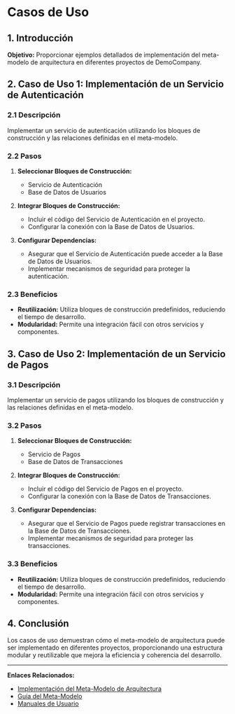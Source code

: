 # Casos de Uso

## 1. Introducción

**Objetivo:** Proporcionar ejemplos detallados de implementación del meta-modelo de arquitectura en diferentes proyectos de DemoCompany.

## 2. Caso de Uso 1: Implementación de un Servicio de Autenticación

### 2.1 Descripción

Implementar un servicio de autenticación utilizando los bloques de construcción y las relaciones definidas en el meta-modelo.

### 2.2 Pasos

1. **Seleccionar Bloques de Construcción:** 
   - Servicio de Autenticación
   - Base de Datos de Usuarios

2. **Integrar Bloques de Construcción:** 
   - Incluir el código del Servicio de Autenticación en el proyecto.
   - Configurar la conexión con la Base de Datos de Usuarios.

3. **Configurar Dependencias:** 
   - Asegurar que el Servicio de Autenticación puede acceder a la Base de Datos de Usuarios.
   - Implementar mecanismos de seguridad para proteger la autenticación.

### 2.3 Beneficios

- **Reutilización:** Utiliza bloques de construcción predefinidos, reduciendo el tiempo de desarrollo.
- **Modularidad:** Permite una integración fácil con otros servicios y componentes.

## 3. Caso de Uso 2: Implementación de un Servicio de Pagos

### 3.1 Descripción

Implementar un servicio de pagos utilizando los bloques de construcción y las relaciones definidas en el meta-modelo.

### 3.2 Pasos

1. **Seleccionar Bloques de Construcción:** 
   - Servicio de Pagos
   - Base de Datos de Transacciones

2. **Integrar Bloques de Construcción:** 
   - Incluir el código del Servicio de Pagos en el proyecto.
   - Configurar la conexión con la Base de Datos de Transacciones.

3. **Configurar Dependencias:** 
   - Asegurar que el Servicio de Pagos puede registrar transacciones en la Base de Datos de Transacciones.
   - Implementar mecanismos de seguridad para proteger las transacciones.

### 3.3 Beneficios

- **Reutilización:** Utiliza bloques de construcción predefinidos, reduciendo el tiempo de desarrollo.
- **Modularidad:** Permite una integración fácil con otros servicios y componentes.

## 4. Conclusión

Los casos de uso demuestran cómo el meta-modelo de arquitectura puede ser implementado en diferentes proyectos, proporcionando una estructura modular y reutilizable que mejora la eficiencia y coherencia del desarrollo.

---

**Enlaces Relacionados:**
- [Implementación del Meta-Modelo de Arquitectura](docs/Implementacion_del_Meta_Modelo_de_Arquitectura.md)
- [Guía del Meta-Modelo](docs/Guia_del_Meta_Modelo.md)
- [Manuales de Usuario](docs/Manuales_de_Usuario.md)

